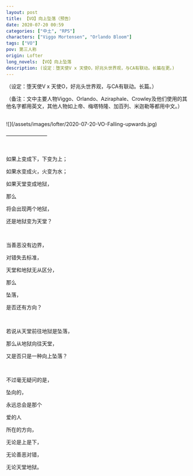 ```yaml
---
layout: post
title: 【VO】向上坠落（预告）
date: 2020-07-20 00:59
categories: ["中土", "RPS"]
characters: ["Viggo Mortensen", "Orlando Bloom"]
tags: ["VO"]
pov: 第三人称
origin: Lofter
long_novels: 【VO】向上坠落
description: (设定：堕天使V x 天使O，好兆头世界观，与CA有联动。长篇在更。)
---
```


（设定：堕天使V x 天使O，好兆头世界观，与CA有联动。长篇。）

（备注：文中主要人物Viggo、Orlando、Aziraphale、Crowley及他们使用的其他名字都用英文，其他人物如上帝、梅塔特隆、加百列、米迦勒等都用中文。）

<br>
![](/assets/images/lofter/2020-07-20-VO-Falling-upwards.jpg)

————————

<br>

如果上变成下，下变为上；

如果水变成火，火变为水；

如果天堂变成地狱，

那么

将会出现两个地狱，

还是地狱变为天堂？

<br>

当善恶没有边界，

对错失去标准，

天堂和地狱无从区分，

那么

坠落，

是否还有方向？

<br>

若说从天堂前往地狱是坠落，

那么从地狱向往天堂，

又是否只是一种向上坠落？

<br>

不过毫无疑问的是，

坠向的，

永远总会是那个

爱的人

所在的方向，

无论是上是下，

无论善恶对错，

无论天堂地狱。

